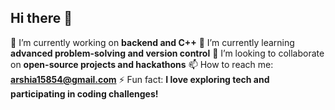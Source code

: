 ## Hi there 👋
🔭 I’m currently working on **backend and C++**
🌱 I’m currently learning **advanced problem-solving and version control**
👯 I’m looking to collaborate on **open-source projects and hackathons**
📫 How to reach me: **[arshia15854@gmail.com](mailto:arshia15854@gmail.com)**
⚡ Fun fact: **I love exploring tech and participating in coding challenges!**



